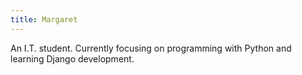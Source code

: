 ```yaml
---
title: Margaret
---
```


An I.T. student.
Currently focusing on programming with Python and learning Django development.
